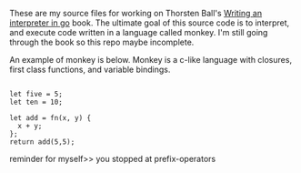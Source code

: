 These are my source files for working on Thorsten Ball's [Writing an interpreter in go](https://interpreterbook.com/) book. The ultimate goal of this source code is to interpret, and execute code written in a language called monkey. I'm still going through the book so this repo maybe incomplete.

An example of monkey is below. Monkey is a c-like language with closures, first class functions, and variable bindings.

```monkey

let five = 5;
let ten = 10;

let add = fn(x, y) {
  x + y;
};
return add(5,5);

```

reminder for myself>> you stopped at prefix-operators